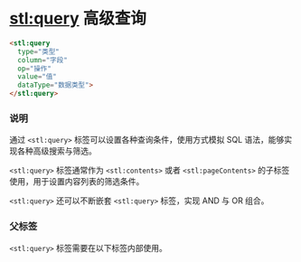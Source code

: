 # <stl:query> 高级查询

```html
<stl:query
  type="类型"
  column="字段"
  op="操作"
  value="值"
  dataType="数据类型">
</stl:query>
```

### 说明

通过 `<stl:query>` 标签可以设置各种查询条件，使用方式模拟 SQL 语法，能够实现各种高级搜索与筛选。

`<stl:query>` 标签通常作为 `<stl:contents>` 或者 `<stl:pageContents>` 的子标签使用，用于设置内容列表的筛选条件。

`<stl:query>` 还可以不断嵌套 `<stl:query>` 标签，实现 AND 与 OR 组合。

### 父标签

`<stl:query>` 标签需要在以下标签内部使用。
